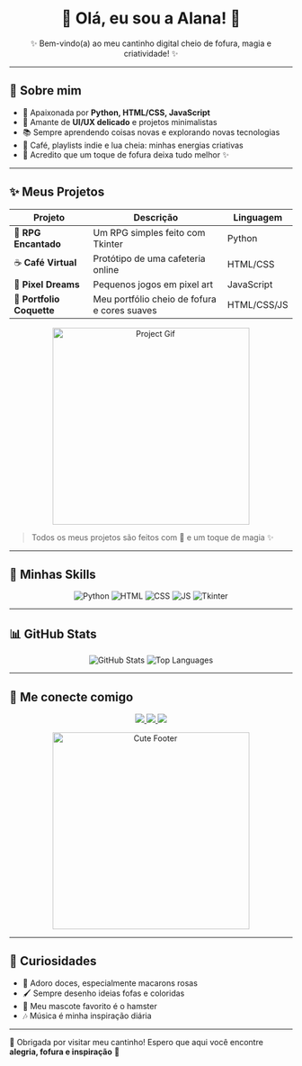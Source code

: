 <h1 align="center">🌸 Olá, eu sou a Alana! 🌸</h1>
<p align="center">✨ Bem-vindo(a) ao meu cantinho digital cheio de fofura, magia e criatividade! ✨</p>

---

## 💖 Sobre mim
- 🐹 Apaixonada por **Python, HTML/CSS, JavaScript**  
- 🌷 Amante de **UI/UX delicado** e projetos minimalistas  
- 📚 Sempre aprendendo coisas novas e explorando novas tecnologias  
- 🌙 Café, playlists indie e lua cheia: minhas energias criativas  
- 🦄 Acredito que um toque de fofura deixa tudo melhor ✨  

---

## ✨ Meus Projetos

| Projeto | Descrição | Linguagem |
|---------|-----------|-----------|
| 🐉 **RPG Encantado** | Um RPG simples feito com Tkinter | Python |
| ☕ **Café Virtual** | Protótipo de uma cafeteria online | HTML/CSS |
| 🎨 **Pixel Dreams** | Pequenos jogos em pixel art | JavaScript |
| 🌸 **Portfolio Coquette** | Meu portfólio cheio de fofura e cores suaves | HTML/CSS/JS |

<p align="center">
  <img src="https://media.giphy.com/media/3o7aD2saalBwwftBIY/giphy.gif" alt="Project Gif" width="350"/>
</p>

> Todos os meus projetos são feitos com 💖 e um toque de magia ✨  

---

## 🌸 Minhas Skills

<p align="center">
  <img src="https://img.shields.io/badge/Python-FCA7C7?style=for-the-badge&logo=python&logoColor=white" alt="Python"/>
  <img src="https://img.shields.io/badge/HTML-FCBBF1?style=for-the-badge&logo=html5&logoColor=white" alt="HTML"/>
  <img src="https://img.shields.io/badge/CSS-FFC0CB?style=for-the-badge&logo=css3&logoColor=white" alt="CSS"/>
  <img src="https://img.shields.io/badge/JavaScript-FFB6C1?style=for-the-badge&logo=javascript&logoColor=white" alt="JS"/>
  <img src="https://img.shields.io/badge/Tkinter-FF69B4?style=for-the-badge&logo=python&logoColor=white" alt="Tkinter"/>
</p>

---

## 📊 GitHub Stats

<p align="center">
  <img src="https://github-readme-stats.vercel.app/api?username=alanalisbinski&show_icons=true&theme=react" alt="GitHub Stats"/>
  <img src="https://github-readme-stats.vercel.app/api/top-langs/?username=alanalisbinski&layout=compact&theme=react" alt="Top Languages"/>
</p>

---

## 🌷 Me conecte comigo

<p align="center">
 
  <a href="https://alanalisbinski.github.io/Portfolio-alanalisbinski/?fbclid=PAZXh0bgNhZW0CMTEAAaecqyVcNxcRIMPDvL9VfZ-ygf1Zg9JNPmBMurF3W">
    <img src="https://img.shields.io/badge/Portfólio-alanalisbinski-FFC0CB?style=for-the-badge&logo=github&logoColor=white"/>
  </a>
  <a href="mailto:alanalisbinski9@gmail.com">
    <img src="https://img.shields.io/badge/Email-alanalisbinski-FF69B4?style=for-the-badge&logo=gmail&logoColor=white"/>
  </a>
  <a href="https://www.linkedin.com/in/alana-lisbinski-869123376?utm_source=share&utm_campaign=share_via&utm_content=profile&utm_medium=android_app">
    <img src="https://img.shields.io/badge/LinkedIn-alanalisbinski-FFC0CB?style=for-the-badge&logo=g&logoColor=white"/>
  </a>
</p>

<p align="center">
  <img src="https://media.giphy.com/media/3o6Zt8MgUuvSbkZYWc/giphy.gif" alt="Cute Footer" width="350"/>
</p>

---

## 🌸 Curiosidades
- 🍰 Adoro doces, especialmente macarons rosas  
- 🖌️ Sempre desenho ideias fofas e coloridas  
- 🐹 Meu mascote favorito é o hamster  
- 🎶 Música é minha inspiração diária  

---

🌷 Obrigada por visitar meu cantinho! Espero que aqui você encontre **alegria, fofura e inspiração** 💖  
